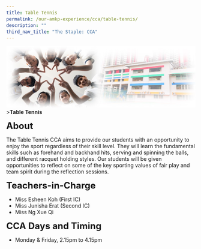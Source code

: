 ```yaml
---
title: Table Tennis
permalink: /our-amkp-experience/cca/table-tennis/
description: ""
third_nav_title: "The Staple: CCA"
---
```

![Sub-banner](/images/sub%20banner.jpg)
&gt;**Table Tennis**

**<font size="5">About</font>**

The Table Tennis CCA aims to provide our students with an opportunity to enjoy the sport regardless of their skill level. They will learn the fundamental skills such as forehand and backhand hits, serving and spinning the balls, and different racquet holding styles. Our students will be given opportunities to reflect on some of the key sporting values of fair play and team spirit during the reflection sessions.

**<font size="5">Teachers-in-Charge</font>**
* Miss Esheen Koh (First IC)
* Miss Junisha Erat (Second IC)
* Miss Ng Xue Qi

**<font size="5">CCA Days and Timing</font>**
* Monday &amp; Friday, 2.15pm to 4.15pm
